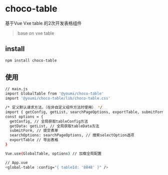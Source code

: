 # choco-table
 基于Vue Vxe table 的2次开发表格组件

> base on vxe table

## install

``` bash
npm install choco-table
```

## 使用

``` bash
// main.js
import GlobalTable from '@youmi/choco-table'
import '@youmi/choco-table/lib/choco-table.css'

/* 定义默认请求方法，（在非自定义组件方法时使用） */
import { getConfig, getList, searchPageOptions, exportTable, submitForm } from '@/mock-api/table'
const options = {
  getConfig, // 全局获取tableConfig方法
  getData: getList, // 全局获取tableData方法
  submitForm, // 提交表单
  searchOptions: searchPageOptions, // 搜索selectOption选项
  exportTable // 导出表格
}

Vue.use(GlobalTable, options) // 加载全局配置

// App.vue
<global-table :config="{ tableId: '8848' }" />
```